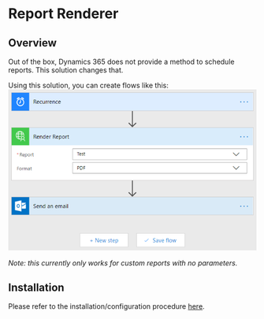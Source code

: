 # Report Renderer

## Overview
Out of the box, Dynamics 365 does not provide a method to schedule reports.  This solution changes that.

Using this solution, you can create flows like this:  
![](./docs/ReportRenderer_Flow_Example.png "Example Flow")

_Note: this currently only works for custom reports with no parameters._

## Installation
Please refer to the installation/configuration procedure [here](./docs/INSTALL.md).